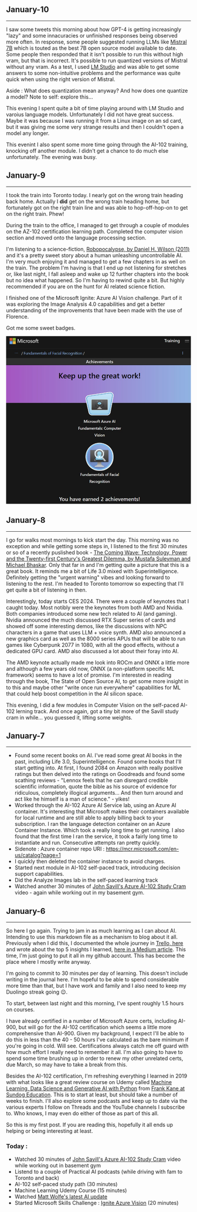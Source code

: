 ## January-10
---
I saw some tweets this morning about how GPT-4 is getting increasingly "lazy" and some innacuracies or unfinished responses being observed more often. In response, some people suggested running LLMs like [Mistral 7B](https://mistral.ai/news/announcing-mistral-7b/) which is touted as the best 7B open source model available to date. Some people then responded that it isn't possible to run this without high vram, but that is incorrect. It's possible to run quantized versions of Mistral without any vram. As a test, I used [LM Studio](https://lmstudio.ai/) and was able to get some answers to some non-intuitive problems and the performance was quite quick when using the right version of Mistral.

Aside : What does quantization mean anyway? And how does one quantize a model? Note to self: explore this...

This evening I spent quite a bit of time playing around with LM Studio and varoius language models. Unfortunately I did not have great success. Maybe it was because I was running it from a Linux image on an sd card, but it was giving me some very strange results and then I couldn't open a model any longer.

This evenint I also spent some more time going through the AI-102 training, knocking off another module. I didn't get a chance to do much else unfortunately. The evening was busy.

## January-9
---
I took the train into Toronto today. I nearly got on the wrong train heading back home. Actually I **did** get on the wrong train heading home, but fortunately got on the right train line and was able to hop-off-hop-on to get on the right train. Phew!

During the train to the office, I managed to get through a couple of modules on the AZ-102 certification learning path. Completed the computer vision section and moved onto the language processing section.

I'm listening to a science-fiction, [Robopocalypse, by Daniel H. Wilson (2011)](https://en.wikipedia.org/wiki/Robopocalypse) and it's a pretty sweet story about a human unleashing uncontrollable AI. I'm very much enjoying it and managed to get a few chapters in as well on the train. The problem I'm having is that I end up not listening for stretches or, like last night, I fall asleep and wake up 12 further chapters into the book but no idea what happened. So I'm having to rewind quite a bit. But highly recommended if you are on the hunt for AI related science fiction.

I finished one of the Microsoft Ignite: Azure AI Vision challenge. Part of it was exploring the Image Analysis 4.0 capabilities and get a better understanding of the improvements that have been made with the use of Florence.

Got me some sweet badges.

![Azure AI Vision badges](images/20230109_azure-learn-achievements-vision_and_facialrecognition.jpg)


## January-8
---
I go for walks most mornings to kick start the day. This morning was no exception and while getting some steps in, I listened to the first 30 minutes or so of a recently puslished book - [The Coming Wave: Technology, Power and the Twenty-first Century's Greatest Dilemma, by Mustafa Suleyman and Michael Bhaskar](https://www.amazon.com/Coming-Wave-Technology-Twenty-first-Centurys/dp/0593593952). Only that far in and I'm getting quite a picture that this is a great book. It reminds me a bit of Life 3.0 mixed with Superintelligence. Definitely getting the "urgent warning" vibes and looking forward to listening to the rest. I'm headed to Toronto tomorrow so expecting that I'll get quite a bit of listening in then.

Interestingly, today starts CES 2024. There were a couple of keynotes that I caught today. Most notibly were the keynotes from both AMD and Nvidia. Both companies introduced some new tech related to AI (and gaming). Nvidia announced the much discussed RTX Super series of cards and showed off some interesting  demos, like the discussions with NPC characters in a game that uses LLM + voice synth. AMD also announced a new graphics card as well as the 8000 series APUs that will be able to run games like Cyberpunk 2077 in 1080, with all the good effects, without a dedicated GPU card. AMD also discussed a lot about their foray into AI.

The AMD keynote actually made me look into ROCm and ONNX a little more and although a few years old now, ONNX (a non-platform specific ML framework) seems to have a lot of promise. I'm interested in reading through the book, The State of Open Source AI, to get some more insight in to this and maybe other "write once run everywhere" capabilities for ML that could help boost competition in the AI silicon space.

This evening, I did a few modules in Computer Vision on the self-paced AI-102 lerning track. And once again, got a tiny bit more of the Savill study cram in while... you guessed it, lifting some weights.

## January-7
---
- Found some recent books on AI. I've read some great AI books in the past, including Life 3.0, Superintelligence. Found some books that I'll start getting into. At first, I found 2084 on Amazon with really positive ratings but then delved into the ratings on Goodreads and found some scathing reviews - "Lennox feels that he can disregard credible scientific information, quote the bible as his source of evidence for ridiculous, completely illogical arguments... And then turn around and act like he himself is a man of science." - yikes!
- Worked through the AI-102 Azure AI Service lab, using an Azure AI container. It's interesting that Microsoft makes their containers available for local runtime and are still able to apply billing back to your subscription. I ran the language detection container on an Azure Container Instance. Which took a really long time to get running. I also found that the first time I ran the service, it took a fairly long time to instantiate and run. Consecutive attempts ran pretty quickly.
- Sidenote : Azure container repo URI : https://mcr.microsoft.com/en-us/catalog?page=1
- I quickly then deleted the container instance to avoid charges.
- Started next module in AI-102 self-paced track, introducing decision support capabilities.
- Did the Analyze Images lab in the self-paced learning track
- Watched another 30 minutes of [John Savill's Azure AI-102 Study Cram](https://youtu.be/I7fdWafTcPY?si=d9l-gEwqddqYiAmx) video - again while working out in my basement gym.
 
## January-6
---
So here I go again. Trying to jam in as much learning as I can about AI. Intending to use this markdown file as a mechanism to blog about it all. Previously when I did this, I documented the whole journey in [Trello, here](https://trello.com/b/g1cS5K0O) and wrote about the top 5 insights I learned, [here in a Medium article](https://medium.com/swlh/top-5-insights-after-i-spent-100-days-learning-about-artificial-intelligence-b14b44a67134). This time, I'm just going to put it all in my github account. This has become the place where I mostly write anyway.

I'm going to commit to 30 minutes per day of learning. This doesn't include writing in the journal here. I'm hopeful to be able to spend considerable more time than that, but I have work and family and I also need to keep my Duolingo streak going 😉.

To start, between last night and this morning, I've spent roughly 1.5 hours on courses.

I have already certified in a number of Microsoft Azure certs, including AI-900, but will go for the AI-102 certification which seems a little more comprehensive than AI-900. Given my background, I expect I'll be able to do this in less than the 40 - 50 hours I've calculated as the bare minimum if you're going in cold. Will see. Certifications always catch me off guard with how much effort I really need to remember it all. I'm also going to have to spend some time brushing up in order to renew my other unrelated certs, due March, so may have to take a break from this.

Besides the AI-102 certification, I'm refreshing everything I learned in 2019 with what looks like a great review course on Udemy called [Machine Learning, Data Science and Generative AI with Python](https://www.udemy.com/share/101W9O3@VqPjR6sljJFflMO_mBMY8Uscvj2cNVU9fw6gIJ3_CPRQtxm9pkSp6Rl7etLlW3dl/) from [Frank Kane at Sundog Education](https://www.sundog-education.com/course/machine-learning-data-science-and-deep-learning-with-python/). This is to start at least, but should take a number of weeks to finish. I'll also explore some podcasts and keep up to date via the various experts I follow on Threads and the YouTube channels I subscribe to. Who knows, I may even do either of those as part of this all.

So this is my first post. If you are reading this, hopefully it all ends up helping or being interesting at least.

### Today :
- Watched 30 minutes of [John Savill's Azure AI-102 Study Cram](https://youtu.be/I7fdWafTcPY?si=d9l-gEwqddqYiAmx) video while working out in basement gym
- Listend to a couple of Practical AI podcasts (while driving with fam to Toronto and back)
- AI-102 self-paced study path (30 minutes)
- Machine Learning Udemy Course (15 minutes)
- Watched [Matt Wolfe's latest AI update](https://youtu.be/RGsZrqa2Iss?si=hAJtmaaCVzWOihUg)
- Started Microsoft Skills Challenge : [Ignite Azure Vision](https://learn.microsoft.com/training/challenges?id=bf3c5e50-6ea9-47b6-86e5-3cfe22e1e626&WT.mc_id=cloudskillschallenge_bf3c5e50-6ea9-47b6-86e5-3cfe22e1e626&ocid=ignite23_CSC_sbanner2_cnl) (20 minutes)
